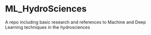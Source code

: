 # ML_HydroSciences
A repo including basic research and references to Machine and Deep Learning techniques in the hydrosciences
